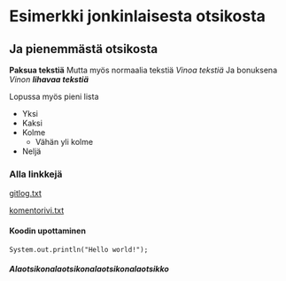 # Esimerkki jonkinlaisesta otsikosta
## Ja pienemmästä otsikosta
**Paksua tekstiä**
Mutta myös normaalia tekstiä
*Vinoa tekstiä*
Ja bonuksena
_Vinon **lihavaa tekstiä**_



Lopussa myös pieni lista
* Yksi
* Kaksi
* Kolme
	* Vähän yli kolme
* Neljä

### Alla linkkejä
[gitlog.txt](https://github.com/LauriTahvanainen/ot-harjoitustyo/blob/master/laskarit/viikko1/gitlog.txt)

[komentorivi.txt](https://github.com/LauriTahvanainen/ot-harjoitustyo/blob/master/laskarit/viikko1/komentorivi.txt)

#### Koodin upottaminen
`System.out.println("Hello world!");`
      
##### Alaotsikonalaotsikonalaotsikonalaotsikko
